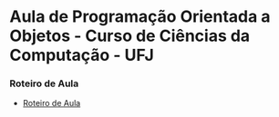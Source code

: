 # Aula de Programação Orientada a Objetos - Curso de Ciências da Computação - UFJ

### Roteiro de Aula
- [Roteiro de Aula](documentos/roteiro.md)



